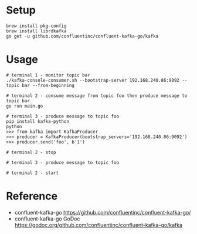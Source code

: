 # Setup

```
brew install pkg-config
brew install librdkafka
go get -u github.com/confluentinc/confluent-kafka-go/kafka
```

# Usage

```
# terminal 1 - monitor topic bar
./kafka-console-consumer.sh --bootstrap-server 192.168.240.86:9092 --topic bar --from-beginning

# terminal 2 - consume message from topic foo then produce message to topic bar
go run main.go

# terminal 3 - produce message to topic foo
pip install kafka-python
python
>>> from kafka import KafkaProducer
>>> producer = KafkaProducer(bootstrap_servers='192.168.240.86:9092')
>>> producer.send('foo', b'1')

# terminal 2 - stop

# terminal 3 - produce message to topic foo

# terminal 2 - start
```

# Reference

* confluent-kafka-go https://github.com/confluentinc/confluent-kafka-go/
* confluent-kafka-go GoDoc https://godoc.org/github.com/confluentinc/confluent-kafka-go/kafka

